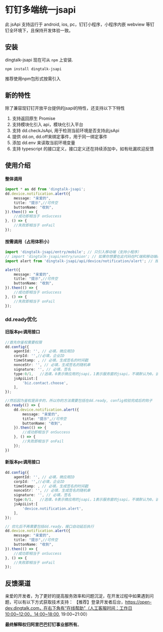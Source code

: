 # 钉钉多端统一jsapi

此 jsApi 支持运行于 android, ios, pc，钉钉小程序，小程序内嵌 webview 等钉钉全环境下，且保持开发体验一致。

## 安装

dingtalk-jsapi 现在可从 `npm` 上安装.

```shell
npm install dingtalk-jsapi
```

推荐使用npm包形式按需引入

## 新的特性

除了兼容现钉钉开放平台提供的jsapi的特性，还支持以下下特性

1. 支持返回原生 Promise
2. 支持模块化引入 api，模块化引入平台
3. 支持 dd.checkJsApi, 用于检测当前环境是否支持此jsApi
4. 提供 dd.on, dd.off来绑定事件，用于同一绑定事件
5. 添加 dd.env 来读取当前环境变量
6. 支持 typescript 的接口定义，接口定义还在持续添加中，如有纰漏欢迎反馈

## 使用介绍

#### 整体调用

```typescript
import * as dd from 'dingtalk-jsapi';
dd.device.notification.alert({
    message: "亲爱的",
    title: "提示",//可传空
    buttonName: "收到",
}).then(() => {
    //成功即相当于 onSuccess
}, () => {
    //失败即相当于 onFail
});

```

#### 按需调用（占用体积小）

```typescript
import 'dingtalk-jsapi/entry/mobile'; // 只引入移动端（支持小程序）
// import 'dingtalk-jsapi/entry/union'; // 如果你想要在此代码在PC端和移动端都执行，那你可以如此引入
import alert from 'dingtalk-jsapi/api/device/notification/alert'; // 按需引入方法

alert({
    message: "亲爱的",
    title: "提示",//可传空
    buttonName: "收到",
}).then(() => {
    //成功即相当于 onSuccess
}, () => {
    //失败即相当于 onFail
});

```

### dd.ready优化

#### 旧版本pc调用接口
```typescript
//首先你鉴权需要权限
dd.config({
    agentId: '', // 必填，微应用ID
    corpId: '',//必填，企业ID
    timeStamp: , // 必填，生成签名的时间戳
    nonceStr: '', // 必填，生成签名的随机串
    signature: '', // 必填，签名
    type:0/1,   //选填，0表示微应用的jsapi，1表示服务窗的jsapi，不填默认为0。该参数从dingtalk.js的0.8.3版本开始支持
    jsApiList:[
        'biz.contact.choose',
    ],
});

//然后因为鉴权是异步的，所以你的方法需要包括在dd.ready, config校验完成后的钩子
dd.ready(() => {
    dd.device.notification.alert({
        message: "亲爱的",
        title: "提示",//可传空
        buttonName: "收到",
    }).then(() => {
        //成功即相当于 onSuccess
    }, () => {
        //失败即相当于 onFail
    });
})

```

#### 新版本pc调用接口
```typescript
dd.config({
    agentId: '', // 必填，微应用ID
    corpId: '',//必填，企业ID
    timeStamp: , // 必填，生成签名的时间戳
    nonceStr: '', // 必填，生成签名的随机串
    signature: '', // 必填，签名
    type:0/1,   //选填，0表示微应用的jsapi，1表示服务窗的jsapi，不填默认为0。该参数从dingtalk.js的0.8.3版本开始支持
    jsApiList:[
        'device.notification.alert',
    ],
});

// 优化后不再需要包括dd.ready，接口自动延后执行
dd.device.notification.alert({
    message: "亲爱的",
    title: "提示",//可传空
    buttonName: "收到",
}).then(() => {
    //成功即相当于 onSuccess
}, () => {
    //失败即相当于 onFail
});
```

## 反馈渠道

亲爱的开发者，为了更好的提高服务效率和问题沉淀，在开发过程中如果遇到问题，可以有以下方式获取技术支持：
【推荐】登录开发者后台，https://open-dev.dingtalk.com，在右下角有“在线帮助”（人工客服时间：工作日10:00~12:00，14:00~18:00, 19:00~21:00）


**最终解释权归阿里巴巴钉钉事业部所有**。
